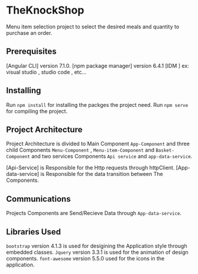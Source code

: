 # TheKnockShop

Menu item selection project to select the desired meals and quantity to purchase an order.

## Prerequisites

[Angular CLI] version 7.1.0.
[npm package manager] version 6.4.1 
[IDM ] ex: visual studio , studio code , etc...

## Installing

Run `npm install` for installing the packges the project need.
Run `npm serve` for compiling the project.

## Project Architecture

Project Architecture is divided to Main Component `App-Component` and three child Components `Menu-Component` , `Menu-item-Component` and `Basket-Component` and two services Components `Api service` and `app-data-service`.

[Api-Service] is Responsible for the Http requests through httpClient.
[App-data-service] is Responsible for the data transition between The Components.

## Communications 

Projects Components are Send/Recieve Data through `App-data-service`.

## Libraries Used

 `bootstrap` version 4.1.3 is used for desigining the Application style through embedded classes.
 `Jquery` version 3.3.1 is used for the animation of design components.
 `font-awesome` version 5.5.0 used for the icons in the application.

 
